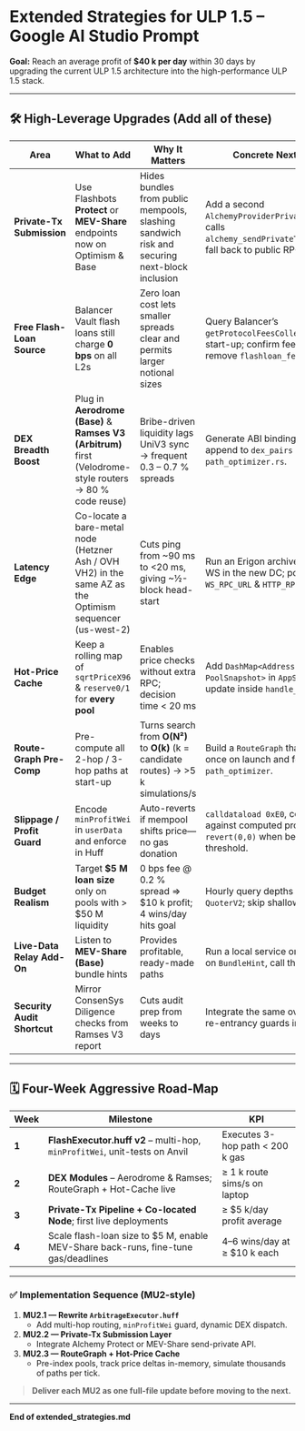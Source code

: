 # Extended Strategies for ULP 1.5 – Google AI Studio Prompt

**Goal:** Reach an average profit of **$40 k per day** within 30 days by upgrading the current ULP 1.5 architecture into the high-performance ULP 1.5 stack.

---

## 🛠️ High-Leverage Upgrades (Add **all** of these)

| Area | What to Add | Why It Matters | Concrete Next Step |
|------|-------------|----------------|--------------------|
| **Private-Tx Submission** | Use Flashbots **Protect** or **MEV-Share** endpoints now on Optimism & Base | Hides bundles from public mempools, slashing sandwich risk and securing next-block inclusion | Add a second `AlchemyProviderPrivate` that calls `alchemy_sendPrivateTransaction`; fall back to public RPC on error. |
| **Free Flash-Loan Source** | Balancer Vault flash loans still charge **0 bps** on all L2s | Zero loan cost lets smaller spreads clear and permits larger notional sizes | Query Balancer’s `getProtocolFeesCollector()` at start-up; confirm fee == 0 and remove `flashloan_fee_rate`. |
| **DEX Breadth Boost** | Plug in **Aerodrome (Base)** & **Ramses V3 (Arbitrum)** first (Velodrome-style routers → 80 % code reuse) | Bribe-driven liquidity lags UniV3 sync → frequent 0.3 – 0.7 % spreads | Generate ABI bindings and append to `dex_pairs` in `path_optimizer.rs`. |
| **Latency Edge** | Co-locate a bare-metal node (Hetzner Ash / OVH VH2) in the same AZ as the Optimism sequencer (us-west-2) | Cuts ping from ~90 ms to <20 ms, giving ~½-block head-start | Run an Erigon archive node with WS in the new DC; point `WS_RPC_URL` & `HTTP_RPC_URL` there. |
| **Hot-Price Cache** | Keep a rolling map of `sqrtPriceX96` & `reserve0/1` for **every pool** | Enables price checks without extra RPC; decision time < 20 ms | Add `DashMap<Address, PoolSnapshot>` in `AppState`; update inside `handle_log_event`. |
| **Route-Graph Pre-Comp** | Pre-compute all 2-hop / 3-hop paths at start-up | Turns search from **O(N²)** to **O(k)** (k = candidate routes) → >5 k simulations/s | Build a `RouteGraph` that expands once on launch and feeds `path_optimizer`. |
| **Slippage / Profit Guard** | Encode `minProfitWei` in `userData` and enforce in Huff | Auto-reverts if mempool shifts price—no gas donation | `calldataload 0xE0`, compare against computed profit; `revert(0,0)` when below threshold. |
| **Budget Realism** | Target **$5 M loan size** only on pools with > $50 M liquidity | 0 bps fee @ 0.2 % spread ⇒ $10 k profit; 4 wins/day hits goal | Hourly query depths via `QuoterV2`; skip shallow pools. |
| **Live-Data Relay Add-On** | Listen to **MEV-Share (Base)** bundle hints | Provides profitable, ready-made paths | Run a local service on :18888; on `BundleHint`, call the simulator. |
| **Security Audit Shortcut** | Mirror ConsenSys Diligence checks from Ramses V3 report | Cuts audit prep from weeks to days | Integrate the same overflow & re-entrancy guards in Huff. |

---

## 🗓️ Four-Week Aggressive Road-Map

| Week | Milestone | KPI |
|------|-----------|-----|
| **1** | **FlashExecutor.huff v2** – multi-hop, `minProfitWei`, unit-tests on Anvil | Executes 3-hop path < 200 k gas |
| **2** | **DEX Modules** – Aerodrome & Ramses; RouteGraph + Hot-Cache live | ≥ 1 k route sims/s on laptop |
| **3** | **Private-Tx Pipeline + Co-located Node**; first live deployments | ≥ $5 k/day profit average |
| **4** | Scale flash-loan size to $5 M, enable MEV-Share back-runs, fine-tune gas/deadlines | 4–6 wins/day at ≥ $10 k each |

---

### ✅ Implementation Sequence (MU2-style)

1. **MU2.1 — Rewrite `ArbitrageExecutor.huff`**
   * Add multi-hop routing, `minProfitWei` guard, dynamic DEX dispatch.
2. **MU2.2 — Private-Tx Submission Layer**
   * Integrate Alchemy Protect or MEV-Share send-private API.
3. **MU2.3 — RouteGraph + Hot-Price Cache**
   * Pre-index pools, track price deltas in-memory, simulate thousands of paths per tick.

> **Deliver each MU2 as one full-file update before moving to the next.**

---

**End of extended_strategies.md**